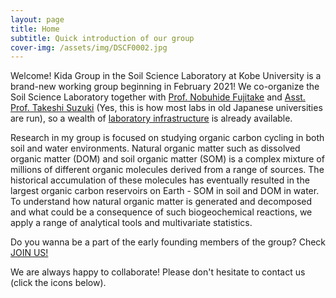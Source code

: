 ```yaml
---
layout: page
title: Home
subtitle: Quick introduction of our group
cover-img: /assets/img/DSCF0002.jpg
---
```


Welcome! Kida Group in the Soil Science Laboratory at Kobe University is a brand-new working group beginning in February 2021!
We co-organize the Soil Science Laboratory together with [Prof. Nobuhide Fujitake](https://researchmap.jp/read0046638?lang=en) and
[Asst. Prof. Takeshi Suzuki](https://researchmap.jp/read0065820) (Yes, this is how most labs in old Japanese universities are run), so a wealth of [laboratory infrastructure](https://morimarukida.github.io/facilities/) is already available.

Research in my group is focused on studying organic carbon cycling in both soil and water environments.
Natural organic matter such as dissolved organic matter (DOM) and soil organic matter (SOM) is a complex mixture of
millions of different organic molecules derived from a range of sources. The historical accumulation of
these molecules has eventually resulted in the largest organic carbon reservoirs on Earth - SOM in soil and DOM in water.
To understand how natural organic matter is generated and decomposed and what could be a consequence of such biogeochemical reactions, we apply a range of analytical
tools and multivariate statistics.

Do you wanna be a part of the early founding members of the group? Check [JOIN US!](https://morimarukida.github.io/joinus/)

We are always happy to collaborate! Please don't hesitate to contact us (click the icons below).
